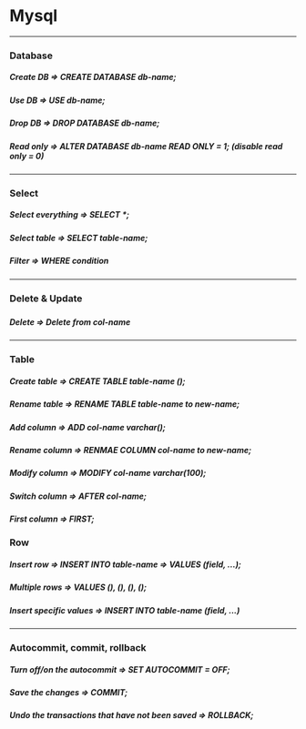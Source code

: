 # Mysql

-----------

### Database

##### Create DB => CREATE DATABASE db-name;
##### Use DB => USE db-name;
##### Drop DB => DROP DATABASE db-name;
##### Read only => ALTER DATABASE db-name READ ONLY = 1; (disable read only = 0)
    
-----------

### Select

##### Select everything => SELECT *;
##### Select table => SELECT table-name;
##### Filter => WHERE condition

-----------

### Delete & Update

##### 
##### Delete => Delete from col-name

-----------

### Table

##### Create table => CREATE TABLE table-name ();
##### Rename table => RENAME TABLE table-name to new-name;
##### Add column => ADD col-name varchar();
##### Rename column => RENMAE COLUMN col-name to new-name;
##### Modify column => MODIFY col-name varchar(100);
##### Switch column => AFTER col-name;
##### First column => FIRST;

### Row

##### Insert row => INSERT INTO table-name => VALUES (field, ...);
##### Multiple rows => VALUES (), (), (), ();
##### Insert specific values => INSERT INTO table-name (field, ...)

-----------

### Autocommit, commit, rollback

##### Turn off/on the autocommit => SET AUTOCOMMIT = OFF;
##### Save the changes => COMMIT;
##### Undo the transactions that have not been saved => ROLLBACK;
